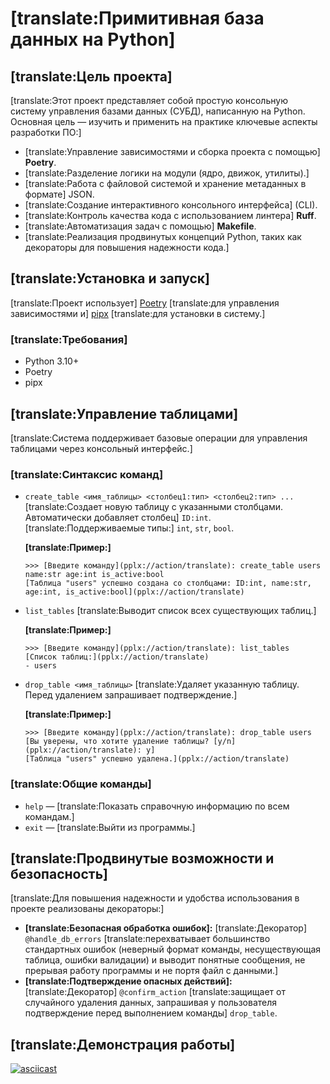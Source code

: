 # [translate:Примитивная база данных на Python]

## [translate:Цель проекта]

[translate:Этот проект представляет собой простую консольную систему управления базами данных (СУБД), написанную на Python. Основная цель — изучить и применить на практике ключевые аспекты разработки ПО:]
- [translate:Управление зависимостями и сборка проекта с помощью] **Poetry**.
- [translate:Разделение логики на модули (ядро, движок, утилиты).]
- [translate:Работа с файловой системой и хранение метаданных в формате] JSON.
- [translate:Создание интерактивного консольного интерфейса] (CLI).
- [translate:Контроль качества кода с использованием линтера] **Ruff**.
- [translate:Автоматизация задач с помощью] **Makefile**.
- [translate:Реализация продвинутых концепций Python, таких как декораторы для повышения надежности кода.]

## [translate:Установка и запуск]

[translate:Проект использует] [Poetry](https://python-poetry.org/) [translate:для управления зависимостями и] [pipx](https://pypa.github.io/pipx/) [translate:для установки в систему.]

### [translate:Требования]

*   Python 3.10+
*   Poetry
*   pipx

## [translate:Управление таблицами]

[translate:Система поддерживает базовые операции для управления таблицами через консольный интерфейс.]

### [translate:Синтаксис команд]

*   `create_table <имя_таблицы> <столбец1:тип> <столбец2:тип> ...`
    [translate:Создает новую таблицу с указанными столбцами. Автоматически добавляет столбец] `ID:int`.
    [translate:Поддерживаемые типы:] `int`, `str`, `bool`.

    **[translate:Пример:]**
    ```
    >>> [Введите команду](pplx://action/translate): create_table users name:str age:int is_active:bool
    [Таблица "users" успешно создана со столбцами: ID:int, name:str, age:int, is_active:bool](pplx://action/translate)
    ```

*   `list_tables`
    [translate:Выводит список всех существующих таблиц.]

    **[translate:Пример:]**
    ```
    >>> [Введите команду](pplx://action/translate): list_tables
    [Список таблиц:](pplx://action/translate)
    - users
    ```

*   `drop_table <имя_таблицы>`
    [translate:Удаляет указанную таблицу. Перед удалением запрашивает подтверждение.]

    **[translate:Пример:]**
    ```
    >>> [Введите команду](pplx://action/translate): drop_table users
    [Вы уверены, что хотите удаление таблицы? [y/n](pplx://action/translate): y]
    [Таблица "users" успешно удалена.](pplx://action/translate)
    ```

### [translate:Общие команды]

*   `help` — [translate:Показать справочную информацию по всем командам.]
*   `exit` — [translate:Выйти из программы.]

## [translate:Продвинутые возможности и безопасность]

[translate:Для повышения надежности и удобства использования в проекте реализованы декораторы:]

*   **[translate:Безопасная обработка ошибок]:** [translate:Декоратор] `@handle_db_errors` [translate:перехватывает большинство стандартных ошибок (неверный формат команды, несуществующая таблица, ошибки валидации) и выводит понятные сообщения, не прерывая работу программы и не портя файл с данными.]
*   **[translate:Подтверждение опасных действий]:** [translate:Декоратор] `@confirm_action` [translate:защищает от случайного удаления данных, запрашивая у пользователя подтверждение перед выполнением команды] `drop_table`.

## [translate:Демонстрация работы]

[![asciicast](https://asciinema.org/a/zC0NMdTwy31dpx2mdAoy7Lh4Y.svg)](https://asciinema.org/a/zC0NMdTwy31dpx2mdAoy7Lh4Y)

